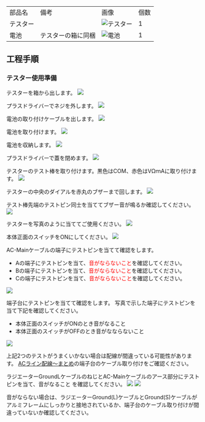 <table class="packing-list">
    <tbody>
        <tr>
            <td>部品名</td>
            <td>備考</td>
            <td class="packing-img">画像</td>
            <td>個数</td>
        </tr>
        <tr>
            <td>テスター</td>
            <td></td>
            <td><img src="./images/packing/204.jpg" alt="テスター"/></td>
            <td>1</td>
        </tr>
        <tr>
            <td>電池</td>
            <td>テスターの箱に同梱</td>
            <td><img src="./images/028/packing/battery.jpg" alt="電池"/></td>
            <td>1</td>
        </tr>
    </tbody>
</table>

## 工程手順

### テスター使用準備

テスターを箱から出します。
<img src="./images/028/000.jpg"/>

プラスドライバーでネジを外します。
<img src="./images/028/001.jpg"/>

電池の取り付けケーブルを出します。
<img src="./images/028/002.jpg"/>

電池を取り付けます。
<img src="./images/028/003.jpg"/>

電池を収納します。
<img src="./images/028/004.jpg"/>

プラスドライバーで蓋を閉めます。
<img src="./images/028/005.jpg"/>

テスターのテスト棒を取り付けます。黒色はCOM、赤色はVΩｍAに取り付けます。
<img src="./images/028/006.jpg"/>

テスターの中央のダイアルを赤丸のブザーまで回します。
<img src="./images/028/007.jpg"/>

テスト棒先端のテストピン同士を当ててブザー音が鳴るか確認してください。
<img src="./images/028/008.jpg"/>

テスターを写真のように当ててご使用ください。
<img src="./images/028/IMG_2096.jpg"/>

本体正面のスイッチをONにしてください。
<img src="./images/028/IMG_2102.jpg"/>

AC-Mainケーブルの端子にテストピンを当てて確認をします。

- Aの端子にテストピンを当て、<font color="Red">音がならないこと</font>を確認してください。
- Bの端子にテストピンを当て、<font color="Red">音がならないこと</font>を確認してください。
- Cの端子にテストピンを当て、<font color="Red">音がならないこと</font>を確認してください。

<img src="./images/028/IMG_2138.jpg"/>

端子台にテストピンを当てて確認をします。
写真で示した端子にテストピンを当て下記を確認してください。

- 本体正面のスイッチがONのとき音がなること
- 本体正面のスイッチがOFFのとき音がなならないこと

<img src="./images/028/IMG_2002-2.jpg"/>

上記2つのテストがうまくいかない場合は配線が間違っている可能性があります。
[ACライン配線〜まとめ](https://www.smartdiys.com/manual/fabool-laser-ds-ver4-wiring-ac-line/)の端子台のケーブル取り付けをご確認ください。

ラジエーターGroundLケーブルのねじとAC-Mainケーブルのアース部分にテストピンを当て、音がなること
を確認してください。
<img src="./images/028/IMG_2096.jpg"/>
<img src="./images/028/IMG_2098.jpg"/>

音がならない場合は、ラジエーターGround(L)ケーブルとGround(S)ケーブルがアルミフレームにしっかりと接地されているか、端子台のケーブル取り付けが間違っていないか確認してください。

